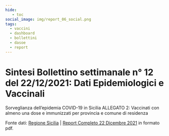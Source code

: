 ```yaml
---
hide:
   - toc
social_image: img/report_06_social.png   
tags: 
  - vaccini
  - dashboard
  - bollettini
  - dasoe
  - report
---
```


# Sintesi Bollettino settimanale n° 12 del 22/12/2021: Dati Epidemiologici e Vaccinali
Sorveglianza dell’epidemia COVID-19 in Sicilia
ALLEGATO 2: Vaccinati con almeno una dose e immunizzati per provincia e comune di residenza


<body> 
<div class='tableauPlaceholder' id='viz1640443688502' style='position: relative'><object class='tableauViz'  style='display:none;'><param name='host_url' value='https%3A%2F%2Fpublic.tableau.com%2F' /> <param name='embed_code_version' value='3' /> <param name='site_root' value='' /><param name='name' value='Sintesi-Bollettino-n12-del-22-12-2021-covid19-Sicilia&#47;Sintesi' /><param name='tabs' value='no' /><param name='toolbar' value='yes' /><param name='animate_transition' value='yes' /><param name='display_static_image' value='yes' /><param name='display_spinner' value='yes' /><param name='display_overlay' value='yes' /><param name='display_count' value='yes' /><param name='language' value='it-IT' /><param name='filter' value='publish=yes' /></object></div>                <script type='text/javascript'>                    var divElement = document.getElementById('viz1640443688502');                    var vizElement = divElement.getElementsByTagName('object')[0];                    if ( divElement.offsetWidth > 800 ) { vizElement.style.width='950px';vizElement.style.height='1527px';} else if ( divElement.offsetWidth > 500 ) { vizElement.style.width='950px';vizElement.style.height='1527px';} else { vizElement.style.width='100%';vizElement.style.height='1427px';}                     var scriptElement = document.createElement('script');                    scriptElement.src = 'https://public.tableau.com/javascripts/api/viz_v1.js';                    vizElement.parentNode.insertBefore(scriptElement, vizElement);                </script>
</body>

Fonte dati: <a href="https://www.regione.sicilia.it/la-regione-informa/covid-bollettino-settimanale-aumento-nuovi-casi-piu-44-rispetto-alla-scorsa-settimana" target="_blank"> Regione Sicilia</a> | <a href="https://www.regione.sicilia.it/sites/default/files/2021-12/Bollettino%20Dasoe%2012%20del%2022%20Dicembre%202021.pdf" target="_blank"> Report Completo 22 Dicembre 2021</a> in formato pdf.


 
